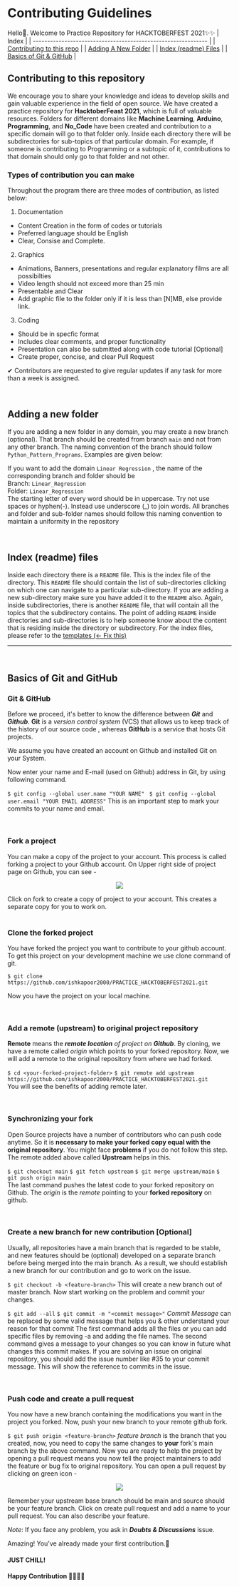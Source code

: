 # Contributing Guidelines

Hello👋. Welcome to Practice Repository for HACKTOBERFEST 2021✨✨
| Index                                                         |
| ------------------------------------------------------------- |
| [Contributing to this repo](#contributing-to-this-repository) |
| [Adding A New Folder](#adding-a-new-folder)                   |
| [Index (readme) Files](#index-readme-files)                   |
| [Basics of Git & GitHub](#basics-of-git-and-github)           |

## Contributing to this repository

We encourage you to share your knowledge and ideas to develop skills and gain valuable experience in the field of open source. We have created a practice repository for **HacktoberFeast 2021**, which is full of valuable resources. Folders for different domains like **Machine Learning**, **Arduino**, **Programming**, and **No_Code** have been created and contribution to a specific domain will go to that folder only. Inside each directory there will be subdirectories for sub-topics of that particular domain. For example, if someone is contributing to Programming or a subtopic of it, contributions to that domain should only go to that folder and not other.

### Types of contribution you can make

Throughout the program there are three modes of contribution, as listed below:

1. Documentation

- Content Creation in the form of codes or tutorials
- Preferred language should be English
- Clear, Consise and Complete.

2. Graphics

- Animations, Banners, presentations and regular explanatory films are all possibilties
- Video length should not exceed more than 25 min
- Presentable and Clear
- Add graphic file to the folder only if it is less than [N]MB, else provide link.

3. Coding

- Should be in specfic format
- Includes clear comments, and proper functionality
- Presentation can also be submitted along with code tutorial [Optional]
- Create proper, concise, and clear Pull Request

✔ Contributors are requested to give regular updates if any task for more than a week is assigned.

<br />

## Adding a new folder

If you are adding a new folder in any domain, you may create a new branch (optional). That branch should be created from branch `main` and not from any other branch. The naming convention of the branch should follow `Python_Pattern_Programs`. Examples are given below:

If you want to add the domain `Linear Regression` , the name of the corresponding branch and folder should be <br/>
Branch: `Linear_Regression` <br/>
Folder: `Linear_Regression` <br/>
The starting letter of every word should be in uppercase. Try not use spaces or hyphen(-). Instead use underscore (_) to join words.
All branches and folder and sub-folder names should follow this naming convention to maintain a uniformity in the repository

<br/>

## Index (readme) files

Inside each directory there is a `README` file. This is the index file of the directory. This `README` file should contain the list of sub-directories clicking on which one can navigate to a particular sub-directory. If you are adding a new sub-directory make sure you have added it to the `README` also. Again, inside subdirectories, there is another `README` file, that will contain all the topics that the subdirectory contains. The point of adding `README` inside directories and sub-directories is to help someone know about the content that is residing inside the directory or subdirectory. For the index files, please refer to the
[ templates (<- Fix this)](../templates)

---

<br />

## Basics of Git and GitHub

### Git & GitHub

Before we proceed, it's better to know the difference between **_Git_** and **_Github_**. **Git** is a _version control system_ (VCS) that allows us to keep track of the history of our source code , whereas **GitHub** is a service that hosts Git projects. 

We assume you have created an account on Github and installed Git on your System.

Now enter your name and E-mail (used on Github) address in Git, by using following command.

`$ git config --global user.name "YOUR NAME"`
` $ git config --global user.email "YOUR EMAIL ADDRESS"`
This is an important step to mark your commits to your name and email.

<br />

### Fork a project

You can make a copy of the project to your account. This process is called forking a project to your Github account. On Upper right side of project page on Github, you can see -

<p align="center">  <img  src="https://i.imgur.com/P0n6f97.png">  </p>
Click on fork to create a copy of project to your account. This creates a separate copy for you to work on.

<br />

<br />

### Clone the forked project

You have forked the project you want to contribute to your github account. To get this project on your development machine we use clone command of git.

`$ git clone https://github.com/ishkapoor2000/PRACTICE_HACKTOBERFEST2021.git` <br/>

Now you have the project on your local machine.

<br />

### Add a remote (upstream) to original project repository

**Remote** means the _**remote location** of project on **Github**_. By cloning, we have a remote called _origin_ which points to your forked repository. Now, we will add a remote to the original repository from where we had forked.

`$ cd <your-forked-project-folder>`
`$ git remote add upstream https://github.com/ishkapoor2000/PRACTICE_HACKTOBERFEST2021.git` <br/>
You will see the benefits of adding remote later.

<br />

### Synchronizing your fork

Open Source projects have a number of contributors who can push code anytime. So it is **necessary to make your forked copy equal with the original repository**. You might face **problems** if you do not follow this step. The remote added above called **Upstream** helps in this.

`$ git checkout main`
`$ git fetch upstream`
`$ git merge upstream/main`
`$ git push origin main` <br/>
The last command pushes the latest code to your forked repository on Github. The _origin_ is the _remote_ pointing to your **forked repository** on github.

<br />

### Create a new branch for new contribution [Optional]

Usually, all repositories have a main branch that is regarded to be stable, and new features should be (optional) developed on a separate branch before being merged into the main branch. As a result, we should establish a new branch for our contribution and go to work on the issue.

`$ git checkout -b <feature-branch>`
This will create a new branch out of master branch. Now start working on the problem and commit your changes.

`$ git add --all`
`$ git commit -m "<commit message>"`
_Commit Message_ can be replaced by some valid message that helps you & other understand your reason for that commit
The first command adds all the files or you can add specific files by removing -a and adding the file names. The second command gives a message to your changes so you can know in future what changes this commit makes. If you are solving an issue on original repository, you should add the issue number like #35 to your commit message. This will show the reference to commits in the issue.

<br />

### Push code and create a pull request

You now have a new branch containing the modifications you want in the project you forked. Now, push your new branch to your remote github fork. 

`$ git push origin <feature-branch>`
_feature branch_ is the branch that you created, now, you need to copy the same changes to **your** fork's main branch by the above command.
Now you are ready to help the project by opening a pull request means you now tell the project maintainers to add the feature or bug fix to original repository. You can open a pull request by clicking on green icon -

<p align="center">  <img  src="https://i.imgur.com/aGaqAD5.png">  </p>

Remember your upstream base branch should be main and source should be your feature branch. Click on create pull request and add a name to your pull request. You can also describe your feature.

_Note_: If you face any problem, you ask in **_Doubts & Discussions_** issue.

Amazing! You've already made your first contribution.🥳

#### JUST CHILL!

#### Happy Contribution 👩‍💻👩‍💻
